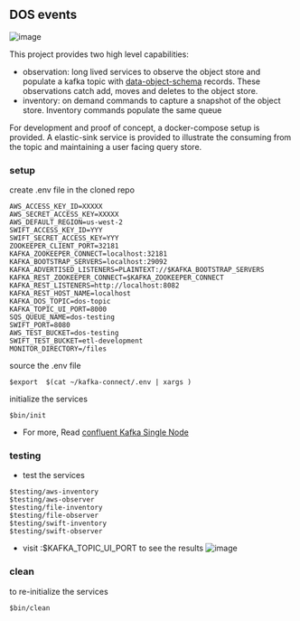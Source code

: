
## DOS events

![image](https://user-images.githubusercontent.com/47808/32019677-d39ac29a-b982-11e7-91f4-64924f6c5bd8.png)


This project provides two high level capabilities:
* observation: long lived services to observe the object store and populate a kafka topic with [data-object-schema](https://github.com/ga4gh/data-object-schemas/blob/master/proto/data_objects.proto) records. These observations catch add, moves and deletes to the object store.
* inventory: on demand commands to capture a snapshot of the object store.  Inventory commands populate the same queue

For development and proof of concept, a docker-compose setup is provided.
A elastic-sink service is provided to illustrate the consuming from the topic and maintaining a user facing query store.


### setup
  create .env file in the cloned repo
  ```
  AWS_ACCESS_KEY_ID=XXXXX
  AWS_SECRET_ACCESS_KEY=XXXXX
  AWS_DEFAULT_REGION=us-west-2
  SWIFT_ACCESS_KEY_ID=YYY
  SWIFT_SECRET_ACCESS_KEY=YYY
  ZOOKEEPER_CLIENT_PORT=32181
  KAFKA_ZOOKEEPER_CONNECT=localhost:32181
  KAFKA_BOOTSTRAP_SERVERS=localhost:29092
  KAFKA_ADVERTISED_LISTENERS=PLAINTEXT://$KAFKA_BOOTSTRAP_SERVERS
  KAFKA_REST_ZOOKEEPER_CONNECT=$KAFKA_ZOOKEEPER_CONNECT
  KAFKA_REST_LISTENERS=http://localhost:8082
  KAFKA_REST_HOST_NAME=localhost
  KAFKA_DOS_TOPIC=dos-topic
  KAFKA_TOPIC_UI_PORT=8000
  SQS_QUEUE_NAME=dos-testing
  SWIFT_PORT=8080
  AWS_TEST_BUCKET=dos-testing
  SWIFT_TEST_BUCKET=etl-development
  MONITOR_DIRECTORY=/files
  ```

  source the .env file
  ```
  $export  $(cat ~/kafka-connect/.env | xargs )
  ```

  initialize the services
  ```
  $bin/init
  ```
  * For more, Read [confluent Kafka Single Node](https://docs.confluent.io/current/cp-docker-images/docs/quickstart.html#getting-started-with-docker-compose
  )

### testing
  * test the services
  ```
  $testing/aws-inventory
  $testing/aws-observer
  $testing/file-inventory
  $testing/file-observer
  $testing/swift-inventory
  $testing/swift-observer
  ```
  * visit <hostname>:$KAFKA_TOPIC_UI_PORT to see the results
  ![image](https://user-images.githubusercontent.com/47808/32018643-62b37840-b97f-11e7-9203-0e1c7f41a0be.png)


### clean
  to re-initialize the services
  ```
  $bin/clean
  ```
